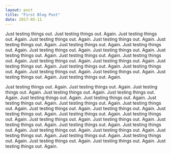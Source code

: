 ```yaml
---
layout: post
title: "First Blog Post"
date: 2017-05-11
---
```


Just testing things out. Just testing things out. Again. Just testing things out. Again. Just testing things out. Again. Just testing things out. Again. Just testing things out. Again. Just testing things out. Again. Just testing things out. Again. Just testing things out. Again. Just testing things out. Again. Just testing things out. Again. Just testing things out. Again. Just testing things out. Again. Just testing things out. Again. Just testing things out. Again. Just testing things out. Again. Just testing things out. Again. Just testing things out. Again. Just testing things out. Again. Just testing things out. Again. Just testing things out. Again. Just testing things out. Again.

Just testing things out. Again. Just testing things out. Again. Just testing things out. Again. Just testing things out. Again. Just testing things out. Again. Just testing things out. Again. Just testing things out. Again. Just testing things out. Again. Just testing things out. Again. Just testing things out. Again. Just testing things out. Again. Just testing things out. Again. Just testing things out. Again. Just testing things out. Again. Just testing things out. Again. Just testing things out. Again. Just testing things out. Again. Just testing things out. Again. Just testing things out. Again. Just testing things out. Again. Just testing things out. Again. Just testing things out. Again. Just testing things out. Again. Just testing things out. Again. Just testing things out. Again. Just testing things out. Again. Just testing things out. Again. Just testing things out. Again.

